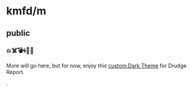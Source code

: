 # kmfd/m
## public
### 💥☠️💣🌀👊🏼


More will go here, but for now, enjoy this [custom Dark Theme](https://github.com/kmfd/m/tree/master/CSS_THEMES) for Drudge Report.














































































































.
